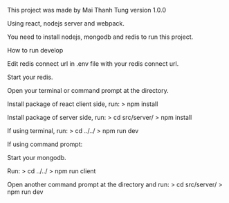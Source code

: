 This project was made by Mai Thanh Tung
version 1.0.0

Using react, nodejs server and webpack.

You need to install nodejs, mongodb and redis to run this project.

How to run develop
  
  Edit redis connect url in .env file with your redis connect url.
  
  Start your redis.
  
  Open your terminal or command prompt at the directory.
  
  Install package of react client side, run:
    > npm install
  
  Install package of server side, run:
    > cd src/server/
    > npm install
  
  If using terminal, run:
    > cd ../../
    > npm run dev
  
  If using command prompt:
    
   Start your mongodb.
    
   Run:
      > cd ../../
      > npm run client
    
   Open another command prompt at the directory and run:
      > cd src/server/
      > npm run dev
  
